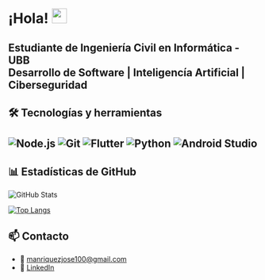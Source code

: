 # ¡Hola! <img src="https://media.giphy.com/media/hvRJCLFzcasrR4ia7z/giphy.gif" width="30px"/>

Estudiante de Ingeniería Civil en Informática - UBB  
Desarrollo de Software | Inteligencía Artificial | Ciberseguridad
---

## 🛠️ Tecnologías y herramientas
![Node.js](https://img.shields.io/badge/Node.js-339933?style=flat&logo=nodedotjs&logoColor=white)
![Git](https://img.shields.io/badge/Git-F05032?style=flat&logo=git&logoColor=white)
![Flutter](https://img.shields.io/badge/Flutter-02569B?style=flat&logo=flutter&logoColor=white)
![Python](https://img.shields.io/badge/Python-3776AB?style=flat&logo=python&logoColor=white)
![Android Studio](https://img.shields.io/badge/Android%20Studio-3DDC84?style=flat&logo=android-studio&logoColor=white)
---

## 📊 Estadísticas de GitHub
![GitHub Stats](https://github-readme-stats.vercel.app/api?username=jomulloa&show_icons=true&theme=default)

[![Top Langs](https://github-readme-stats.vercel.app/api/top-langs/?username=jomulloa&layout=compact)](https://github.com/anuraghazra/github-readme-stats)

## 📫 Contacto
- 📧 manriquezjose100@gmail.com  
- 💼 [LinkedIn](https://www.linkedin.com/in/jomulloa/)  

